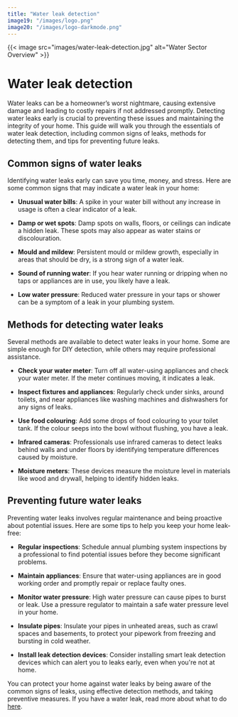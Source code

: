 ```yaml
---
title: "Water leak detection"
image19: "/images/logo.png"
image20: "/images/logo-darkmode.png"
---
```


{{< image src="images/water-leak-detection.jpg" alt="Water Sector Overview" >}}

# Water leak detection

Water leaks can be a homeowner’s worst nightmare, causing extensive damage and leading to costly repairs if not addressed promptly. Detecting water leaks early is crucial to preventing these issues and maintaining the integrity of your home. This guide will walk you through the essentials of water leak detection, including common signs of leaks, methods for detecting them, and tips for preventing future leaks.

## Common signs of water leaks

Identifying water leaks early can save you time, money, and stress. Here are some common signs that may indicate a water leak in your home:

- **Unusual water bills**: A spike in your water bill without any increase in usage is often a clear indicator of a leak.

- **Damp or wet spots**: Damp spots on walls, floors, or ceilings can indicate a hidden leak. These spots may also appear as water stains or discolouration.

- **Mould and mildew**: Persistent mould or mildew growth, especially in areas that should be dry, is a strong sign of a water leak.

- **Sound of running water**: If you hear water running or dripping when no taps or appliances are in use, you likely have a leak.

- **Low water pressure**: Reduced water pressure in your taps or shower can be a symptom of a leak in your plumbing system.

## Methods for detecting water leaks

Several methods are available to detect water leaks in your home. Some are simple enough for DIY detection, while others may require professional assistance.

- **Check your water meter**: Turn off all water-using appliances and check your water meter. If the meter continues moving, it indicates a leak.

- **Inspect fixtures and appliances**: Regularly check under sinks, around toilets, and near appliances like washing machines and dishwashers for any signs of leaks.

- **Use food colouring**: Add some drops of food colouring to your toilet tank. If the colour seeps into the bowl without flushing, you have a leak.

- **Infrared cameras**: Professionals use infrared cameras to detect leaks behind walls and under floors by identifying temperature differences caused by moisture.

- **Moisture meters**: These devices measure the moisture level in materials like wood and drywall, helping to identify hidden leaks.

## Preventing future water leaks

Preventing water leaks involves regular maintenance and being proactive about potential issues. Here are some tips to help you keep your home leak-free:

- **Regular inspections**: Schedule annual plumbing system inspections by a professional to find potential issues before they become significant problems.

- **Maintain appliances**: Ensure that water-using appliances are in good working order and promptly repair or replace faulty ones.

- **Monitor water pressure**: High water pressure can cause pipes to burst or leak. Use a pressure regulator to maintain a safe water pressure level in your home.

- **Insulate pipes**: Insulate your pipes in unheated areas, such as crawl spaces and basements, to protect your pipework from freezing and bursting in cold weather.

- **Install leak detection devices**: Consider installing smart leak detection devices which can alert you to leaks early, even when you're not at home.

You can protect your home against water leaks by being aware of the common signs of leaks, using effective detection methods, and taking preventive measures. If you have a water leak, read more about what to do [here](/water-leaks).
